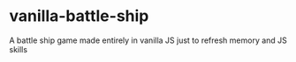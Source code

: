 # vanilla-battle-ship
A battle ship game made entirely in vanilla JS just to refresh memory and JS skills
